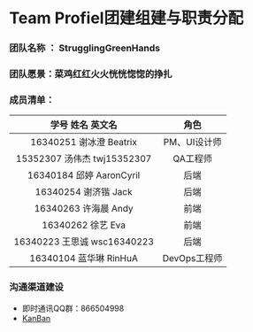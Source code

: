 # Team Profiel团建组建与职责分配
### 团队名称 ： StrugglingGreenHands
### 团队愿景：菜鸡红红火火恍恍惚惚的挣扎
### 成员清单：
|学号  姓名 英文名|角色|
|:--:|:--:|
|16340251 谢冰澄 Beatrix | PM、UI设计师|
|15352307 汤伟杰 twj15352307|QA工程师|
|16340184 邱婷 AaronCyril|后端|
|16340254 谢济锴 Jack|后端|
|16340263 许海晨 Andy|前端|
|16340262 徐艺 Eva|前端|
|16340223 王思诚 wsc16340223|后端|
|16340104 蓝华琳 RinHuA|DevOps工程师|


### 沟通渠道建设
- 即时通讯QQ群：866504998
- [KanBan](https://github.com/strugglinggreenhands/SpareMoney_Documents/projects)

